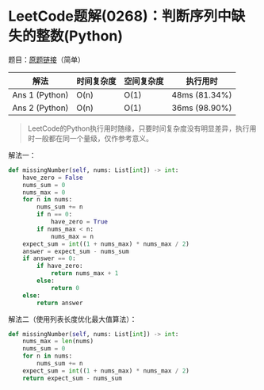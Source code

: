 # LeetCode题解(0268)：判断序列中缺失的整数(Python)

题目：[原题链接](https://leetcode-cn.com/problems/missing-number/)（简单）

| 解法           | 时间复杂度 | 空间复杂度 | 执行用时      |
| -------------- | ---------- | ---------- | ------------- |
| Ans 1 (Python) | O(n)       | O(1)       | 48ms (81.34%) |
| Ans 2 (Python) | O(n)       | O(1)       | 36ms (98.90%) |

>  LeetCode的Python执行用时随缘，只要时间复杂度没有明显差异，执行用时一般都在同一个量级，仅作参考意义。

解法一：

```python
def missingNumber(self, nums: List[int]) -> int:
    have_zero = False
    nums_sum = 0
    nums_max = 0
    for n in nums:
        nums_sum += n
        if n == 0:
            have_zero = True
        if nums_max < n:
            nums_max = n
    expect_sum = int((1 + nums_max) * nums_max / 2)
    answer = expect_sum - nums_sum
    if answer == 0:
        if have_zero:
            return nums_max + 1
        else:
            return 0
    else:
        return answer
```

解法二（使用列表长度优化最大值算法）：

```python
def missingNumber(self, nums: List[int]) -> int:
    nums_max = len(nums)
    nums_sum = 0
    for n in nums:
        nums_sum += n
    expect_sum = int((1 + nums_max) * nums_max / 2)
    return expect_sum - nums_sum
```